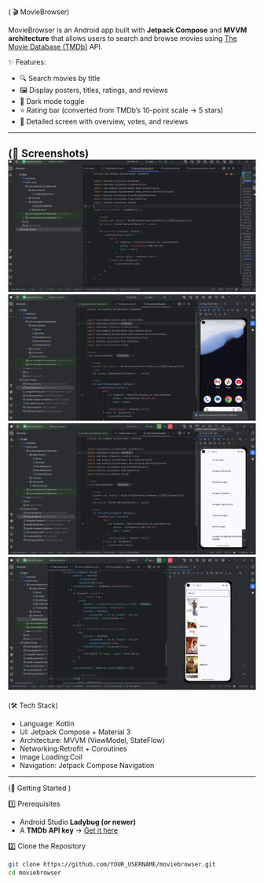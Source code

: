( 🎬 MovieBrowser)

MovieBrowser is an Android app built with **Jetpack Compose** and **MVVM architecture** that allows users to search and browse movies using [The Movie Database (TMDb)](https://www.themoviedb.org/) API.  

✨ Features:
- 🔍 Search movies by title  
- 🖼️ Display posters, titles, ratings, and reviews  
- 🌙 Dark mode toggle  
- ⭐ Rating bar (converted from TMDb’s 10-point scale → 5 stars)  
- 📄 Detailed screen with overview, votes, and reviews  

---

(📱 Screenshots)  
![image alt](https://github.com/Ravindra-Gunnu07/MovieBrowser/blob/master/Screenshot%202025-09-14%20175724.png?raw=true)
![image alt](https://github.com/Ravindra-Gunnu07/MovieBrowser/blob/518c8c762ef9a646d88623788723f060adf6a3c3/Screenshot%202025-09-14%20221426.png)
![image alt](https://github.com/Ravindra-Gunnu07/MovieBrowser/blob/f01814108277ff7885f76ebfcb9abc80fbd05508/Screenshot%202025-09-14%20221446.png)
![image alt](https://github.com/Ravindra-Gunnu07/MovieBrowser/blob/705a358c36c75bc4f126883798435d1963b85f56/Screenshot%202025-09-14%20225116.png)
---

(🛠️ Tech Stack)  

- Language: Kotlin  
- UI: Jetpack Compose + Material 3  
- Architecture: MVVM (ViewModel, StateFlow)  
- Networking:Retrofit + Coroutines  
- Image Loading:Coil  
- Navigation: Jetpack Compose Navigation  

---

(🚀 Getting Started )
 
1️⃣ Prerequisites  
- Android Studio **Ladybug (or newer)**  
- A **TMDb API key** → [Get it here](https://www.themoviedb.org/settings/api)  

2️⃣ Clone the Repository  

```bash
git clone https://github.com/YOUR_USERNAME/moviebrowser.git
cd moviebrowser
